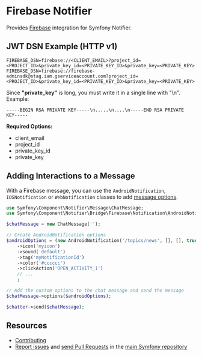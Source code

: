 Firebase Notifier
=================

Provides [Firebase](https://firebase.google.com) integration for Symfony Notifier.

JWT DSN Example (HTTP v1)
-----------

```
FIREBASE_DSN=firebase://<CLIENT_EMAIL>?project_id=<PROJECT_ID>&private_key_id=<PRIVATE_KEY_ID>&private_key=<PRIVATE_KEY>
FIREBASE_DSN=firebase://firebase-adminsdk@stag.iam.gserviceaccount.com?project_id=<PROJECT_ID>&private_key_id=<PRIVATE_KEY_ID>&private_key=<PRIVATE_KEY>
```

Since __"private_key"__ is long, you must write it in a single line with "\n". Example:
```
-----BEGIN RSA PRIVATE KEY-----\n.....\n....\n-----END RSA PRIVATE KEY-----
```

__Required Options:__
* client_email
* project_id
* private_key_id
* private_key


Adding Interactions to a Message
--------------------------------

With a Firebase message, you can use the `AndroidNotification`, `IOSNotification` or `WebNotification` classes to add
[message options](https://firebase.google.com/docs/cloud-messaging/xmpp-server-ref.html).

```php
use Symfony\Component\Notifier\Message\ChatMessage;
use Symfony\Component\Notifier\Bridge\Firebase\Notification\AndroidNotification;

$chatMessage = new ChatMessage('');

// Create AndroidNotification options
$androidOptions = (new AndroidNotification('/topics/news', [], [], true))
    ->icon('myicon')
    ->sound('default')
    ->tag('myNotificationId')
    ->color('#cccccc')
    ->clickAction('OPEN_ACTIVITY_1')
    // ...
    ;

// Add the custom options to the chat message and send the message
$chatMessage->options($androidOptions);

$chatter->send($chatMessage);
```

Resources
---------

 * [Contributing](https://symfony.com/doc/current/contributing/index.html)
 * [Report issues](https://github.com/symfony/symfony/issues) and
   [send Pull Requests](https://github.com/symfony/symfony/pulls)
   in the [main Symfony repository](https://github.com/symfony/symfony)
